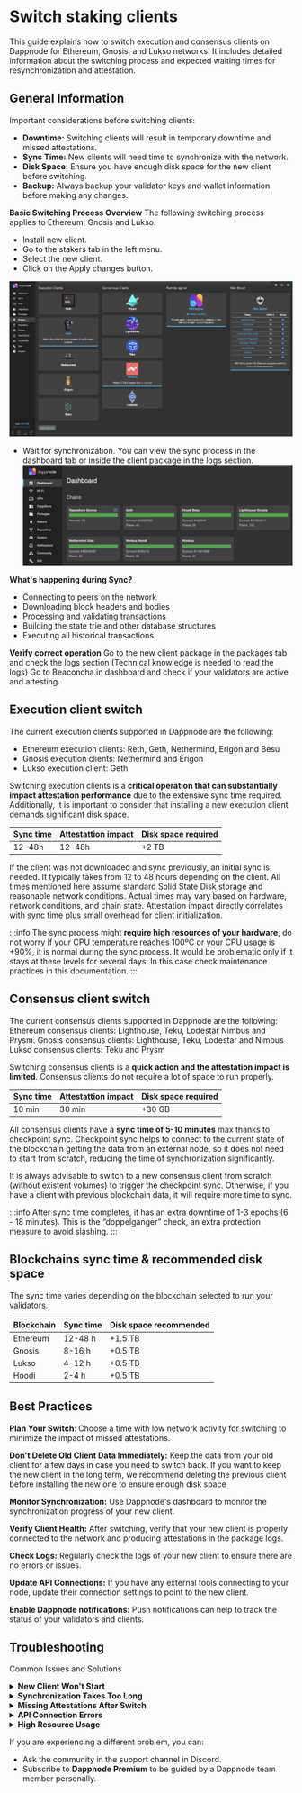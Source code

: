 # Switch staking clients

This guide explains how to switch execution and consensus clients on Dappnode for Ethereum, Gnosis, and Lukso networks. It includes detailed information about the switching process and expected waiting times for resynchronization and attestation.

## General Information
Important considerations before switching clients:

- **Downtime:** Switching clients will result in temporary downtime and missed attestations.
- **Sync Time:** New clients will need time to synchronize with the network.
- **Disk Space:** Ensure you have enough disk space for the new client before switching.
- **Backup:** Always backup your validator keys and wallet information before making any changes.

**Basic Switching Process Overview**
The following switching process applies to Ethereum, Gnosis and Lukso. 
- Install new client. 
- Go to the stakers tab in the left menu. 
- Select the new client.
- Click on the Apply changes button.
 
![stakers tab](/img/stakerstab.png)

- Wait for synchronization. You can view the sync process in the dashboard tab or inside the client package in the logs section. 
![Dashboard](/img/dashboard.png)


**What's happening during Sync?**
- Connecting to peers on the network
- Downloading block headers and bodies
- Processing and validating transactions
- Building the state trie and other database structures
- Executing all historical transactions


**Verify correct operation** 
Go to the new client package in the packages tab and check the logs section (Technical knowledge is needed to read the logs) 
Go to Beaconcha.in dashboard and check if your validators are active and attesting. 


## Execution client switch

The current execution clients supported in Dappnode are the following: 

- Ethereum execution clients: Reth, Geth, Nethermind, Erigon and Besu
- Gnosis execution clients: Nethermind and Erigon
- Lukso execution client: Geth

Switching execution clients is a **critical operation that can substantially impact attestation performance** due to the extensive sync time required. Additionally, it is important to consider that installing a new execution client demands significant disk space. 



| Sync time | Attestattion impact | Disk space required |
| -------- | -------- | -------- |
| 12-48h   | 12-48h   | +2 TB    |


If the client was not downloaded and sync previously, an initial sync is needed. It typically takes from 12 to 48 hours depending on the client. All times mentioned here assume standard Solid State Disk storage and reasonable network conditions. Actual times may vary based on hardware, network conditions, and chain state. Attestation impact directly correlates with sync time plus small overhead for client initialization.

:::info 
The sync process might **require high resources of your hardware**, do not worry if your CPU temperature reaches 100ºC or your CPU usage is +90%, it is normal during the sync process. It would be problematic only if it stays at these levels for several days. In this case check maintenance practices in this documentation. 
:::

## Consensus client switch

The current consensus clients supported in Dappnode are the following: 
Ethereum consensus clients: Lighthouse, Teku, Lodestar Nimbus and Prysm.
Gnosis consensus clients: Lighthouse, Teku, Lodestar and Nimbus 
Lukso consensus clients: Teku and Prysm

Switching consensus clients is a **quick action and the attestation impact is limited**. Consensus clients do not require a lot of space to run properly. 

| Sync time | Attestattion impact | Disk space required |
| -------- | -------- | -------- |
| 10 min   | 30 min   | +30 GB    |

All consensus clients have a **sync time of 5-10 minutes** max thanks to checkpoint sync.
Checkpoint sync helps to connect to the current state of the blockchain getting the data from an external node, so it does not need to start from scratch, reducing the time of synchronization significantly. 

It is always advisable to switch to a new consensus client from scratch (without existent volumes) to trigger the checkpoint sync. Otherwise, if you have a client with previous blockchain data, it will require more time to sync. 

:::info 
After sync time completes, it has an extra downtime of 1-3 epochs (6 - 18 minutes). This is the “doppelganger” check, an extra protection measure to avoid slashing.
:::

## Blockchains sync time & recommended disk space
The sync time varies depending on the blockchain selected to run your validators. 

| Blockchain | Sync time | Disk space recommended |
| ---------- | --------- | ---------------------- |
| Ethereum   | 12-48 h   | +1.5 TB                |
| Gnosis     | 8-16 h    | +0.5 TB                |
|    Lukso        |    4-12 h       |   +0.5 TB   |
| Hoodi      | 2-4 h    | +0.5 TB                |


## Best Practices

**Plan Your Switch**: Choose a time with low network activity for switching to minimize the impact of missed attestations.


**Don't Delete Old Client Data Immediately:** Keep the data from your old client for a few days in case you need to switch back. If you want to keep the new client in the long term, we recommend deleting the previous client before installing the new one to ensure enough disk space 


**Monitor Synchronization:** Use Dappnode's dashboard to monitor the synchronization progress of your new client.


**Verify Client Health:** After switching, verify that your new client is properly connected to the network and producing attestations in the package logs. 


**Check Logs:** Regularly check the logs of your new client to ensure there are no errors or issues.


**Update API Connections:** If you have any external tools connecting to your node, update their connection settings to point to the new client.


**Enable Dappnode notifications:** Push notifications can help to track the status of your validators and clients. 


## Troubleshooting
Common Issues and Solutions

<details>
  <summary><b>New Client Won't Start</b></summary>
  
- Check disk space availability (Go to Dashboard)
- Verify port conflicts aren't occurring (Go to Support tab/ Ports)
- Ensure JWT token is correctly configured (Go to Package info)
</details>

<details>
  <summary><b>Synchronization Takes Too Long</b></summary>
  
- Check your internet connection speed 
- Verify sufficient disk I/O performance (use SSD)
- Restart client in the package to refresh peer connections
- Delete the volumes of the client package to trigger Checkpoint sync
</details>

<details>
  <summary><b>Missing Attestations After Switch</b></summary>
  
- Verify execution and consensus clients are properly connected
- Check that validator keys were correctly imported 
- Ensure the beacon chain is fully synced
</details>

<details>
  <summary><b>API Connection Errors</b></summary>
  
- Verify API endpoints are correctly configured
- Check firewall settings
- Ensure proper authentication is configured
</details>

<details>
  <summary><b>High Resource Usage</b></summary>
  
- Different clients have different resource profiles
- Hardware Maintenance (cleaning dust…)
- Consider hardware upgrades if consistently overloaded
</details>

If you are experiencing a different problem, you can:
- Ask the community in the support channel in Discord.
- Subscribe to **Dappnode Premium** to be guided by a Dappnode team member personally.